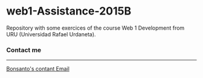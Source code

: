 # web1-Assistance-2015B
Repository with some exercices of the course Web 1 Development from URU (Universidad Rafael Urdaneta). 

<h3>Contact me</h3>
<hr/>
<a href="xbonsx@gmail.com">Bonsanto's contant Email</a>

